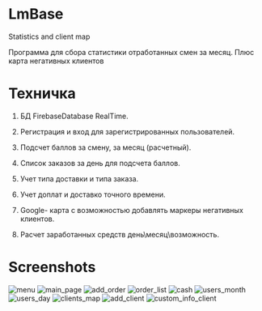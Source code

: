# LmBase
Statistics and client map

Программа для сбора статистики отработанных смен за месяц. Плюс карта негативных клиентов

# Техничка
1) БД FirebaseDatabase RealTime.

2) Регистрация и вход для зарегистрированных пользователей.

3) Подсчет баллов за смену, за месяц (расчетный).

4) Список заказов за день для подсчета баллов.

5) Учет типа доставки и типа заказа.

6) Учет доплат и доставко точного времени.

7) Google- карта с возможностью добавлять маркеры негативных клиентов.

8) Расчет заработанных средств день\месяц\возможность.

# Screenshots

![menu](https://user-images.githubusercontent.com/43708964/82729889-25555200-9d04-11ea-97c5-dc3d14d6b9e3.jpg)
![main_page](https://user-images.githubusercontent.com/43708964/82730021-5f732380-9d05-11ea-9b20-97080454325f.jpg)
![add_order](https://user-images.githubusercontent.com/43708964/82729910-59307780-9d04-11ea-946d-0094bedb2890.jpg)
![order_list](https://user-images.githubusercontent.com/43708964/82729930-89781600-9d04-11ea-80ea-e1b754ca7c6a.jpg)
![cash](https://user-images.githubusercontent.com/43708964/82730013-5d10c980-9d05-11ea-904a-c892ebc489c4.jpg)
![users_month](https://user-images.githubusercontent.com/43708964/82730014-5e41f680-9d05-11ea-9471-9859d23a6cae.jpg)
![users_day](https://user-images.githubusercontent.com/43708964/82730015-5e41f680-9d05-11ea-8727-4c66bfbba01d.jpg)
![clients_map](https://user-images.githubusercontent.com/43708964/82730018-5eda8d00-9d05-11ea-8e87-f379b25b2737.jpg)
![add_client](https://user-images.githubusercontent.com/43708964/82730019-5eda8d00-9d05-11ea-8f56-898c9569b934.jpg)
![custom_info_client](https://user-images.githubusercontent.com/43708964/82730020-5f732380-9d05-11ea-9ce5-10a7e29c1c40.jpg)



